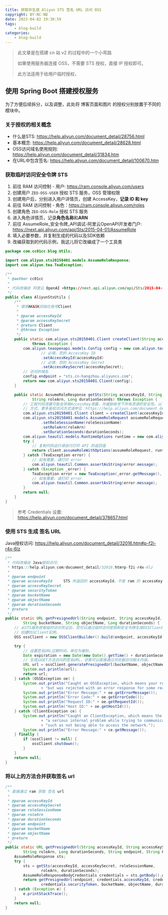```yaml
---
title: 获取并生成 Aliyun STS 签名 URL 访问 OSS
copyright: BY-NC-ND
date: 2023-04-02 19:30:59
tags:
    - blog-build
categories:
    - blog-build
---
```


> 此文章是在搭建 cn 站 v2 的过程中的一个小弯路
>
> 如果使用服务器连接 OSS，不需要 STS 授权，直接 IP 授权即可。
>
> 此方法适用于给用户临时授权，

## 使用 Spring Boot 搭建授权服务

为了方便后续拆分，以及调整，此处将 博客页面和图片 的授权分别放置于不同的模块中。

### 关于授权的相关概念

- 什么是STS: <https://help.aliyun.com/document_detail/28756.html>
- 基本概念: <https://help.aliyun.com/document_detail/28628.html>
- OSS访问域名使用规则: <https://help.aliyun.com/document_detail/31834.htm>
- 在URL中包含签名: <https://help.aliyun.com/document_detail/100670.htm>

### 获取临时访问安全令牌 STS

1. 前往 RAM 访问控制 - 用户: <https://ram.console.aliyun.com/users>
2. 创建用户 `ZEO-OSS-USER` 授权 STS 服务，OSS 管理权限
3. 创建用户后，分别进入用户详情页，创建 AccessKey，**记录 ID 和 key**
4. 前往 RAM 访问控制 - 角色：<https://ram.console.aliyun.com/roles>
5. 创建角色 `ZEO-OSS-Role`  授权 STS 服务
6. 进入角色详情页，记录**角色名称**和**ARN**
7. 前往 AssumeRole_安全令牌_API调试-阿里云OpenAPI开发者门户: <https://next.api.aliyun.com/api/Sts/2015-04-01/AssumeRole>
8. 填入必要参数，并复制生成的代码以及SDK依赖
9. 改编获取到的代码示例，我这儿将它改编成了一个工具类

```java
package com.cc01cc.blog.Utils;

import com.aliyun.sts20150401.models.AssumeRoleResponse;
import com.aliyun.tea.TeaException;

/**
 * @author cc01cc
 * 
 * 代码改编自 阿里云 OpenAI <https://next.api.aliyun.com/api/Sts/2015-04-01/AssumeRole>
 */
public class AliyunStsUtils {
    /**
     * 使用AK&SK初始化账号Client
     * 
     * @param accessKeyId
     * @param accessKeySecret
     * @return Client
     * @throws Exception
     */
    public static com.aliyun.sts20150401.Client createClient(String accessKeyId, String accessKeySecret)
            throws Exception {
        com.aliyun.teaopenapi.models.Config config = new com.aliyun.teaopenapi.models.Config()
                // 必填，您的 AccessKey ID
                .setAccessKeyId(accessKeyId)
                // 必填，您的 AccessKey Secret
                .setAccessKeySecret(accessKeySecret);
        // 访问的域名
        config.endpoint = "sts.cn-hangzhou.aliyuncs.com";
        return new com.aliyun.sts20150401.Client(config);
    }

    public static AssumeRoleResponse getSts(String accessKeyId, String accessKeySecret, String roleSessionName,
            String roleArn, Long durationSeconds) throws Exception {
        // 工程代码泄露可能会导致AccessKey泄露，并威胁账号下所有资源的安全性。以下代码示例仅供参考，建议使用更安全的 STS
        // 方式，更多鉴权访问方式请参见：https://help.aliyun.com/document_detail/378657.html
        com.aliyun.sts20150401.Client client = createClient(accessKeyId, accessKeySecret);
        com.aliyun.sts20150401.models.AssumeRoleRequest assumeRoleRequest = new com.aliyun.sts20150401.models.AssumeRoleRequest()
                .setRoleSessionName(roleSessionName)
                .setRoleArn(roleArn)
                .setDurationSeconds(durationSeconds);
        com.aliyun.teautil.models.RuntimeOptions runtime = new com.aliyun.teautil.models.RuntimeOptions();
        try {
            // 复制代码运行请自行打印 API 的返回值
            return client.assumeRoleWithOptions(assumeRoleRequest, runtime);
        } catch (TeaException error) {
            // 如有需要，请打印 error
            com.aliyun.teautil.Common.assertAsString(error.message);
        } catch (Exception _error) {
            TeaException error = new TeaException(_error.getMessage(), _error);
            // 如有需要，请打印 error
            com.aliyun.teautil.Common.assertAsString(error.message);
        }
        return null;
    }
}
```

> 参考 Credentials 设置: <https://help.aliyun.com/document_detail/378657.html>

### 使用 STS 生成 签名 URL

Java授权访问: <https://help.aliyun.com/document_detail/32016.htm#p-f2i-r4x-6lz>

```java
/**
 * 代码改编自 Java授权访问:
 * https://help.aliyun.com/document_detail/32016.htm#p-f2i-r4x-6lz
 * 
 * @param endpoint
 * @param accessKeyId     STS 所返回的 accessKeyId，不是 ram 的 accessKeyId 下同
 * @param accessKeySecret
 * @param securityToken
 * @param bucketName
 * @param objectName
 * @param durationSeconds
 * @return
 */
public static URL getPresignedUrl(String endpoint, String accessKeyId, String accessKeySecret, String securityToken,
        String bucketName, String objectName, Long durationSeconds) {
    // 从STS服务获取临时访问凭证后，您可以通过临时访问密钥和安全令牌生成OSSClient。
    // 创建OSSClient实例。
    OSS ossClient = new OSSClientBuilder().build(endpoint, accessKeyId, accessKeySecret, securityToken);

    try {
        // 设置签名URL过期时间，单位为毫秒。
        Date expiration = new Date(new Date().getTime() + durationSeconds * 1000);
        // 生成以GET方法访问的签名URL，访客可以直接通过浏览器访问相关内容。
        URL url = ossClient.generatePresignedUrl(bucketName, objectName, expiration);
        System.out.println(url);
        return url;
    } catch (OSSException oe) {
        System.out.println("Caught an OSSException, which means your request made it to OSS, "
                + "but was rejected with an error response for some reason.");
        System.out.println("Error Message:" + oe.getErrorMessage());
        System.out.println("Error Code:" + oe.getErrorCode());
        System.out.println("Request ID:" + oe.getRequestId());
        System.out.println("Host ID:" + oe.getHostId());
    } catch (ClientException ce) {
        System.out.println("Caught an ClientException, which means the client encountered "
                + "a serious internal problem while trying to communicate with OSS, "
                + "such as not being able to access the network.");
        System.out.println("Error Message:" + ce.getMessage());
    } finally {
        if (ossClient != null) {
            ossClient.shutdown();
        }
    }
    return null;
}
```

### 将以上的方法合并获取签名 url

```java
/**
 * 直接通过 ram 获取 签名 url
 * 
 * @param accessKeyId
 * @param accessKeySecret
 * @param roleSessionName
 * @param roleArn
 * @param durationSeconds
 * @param endpoint
 * @param bucketName
 * @param objectName
 * @return
 */
public static URL getPresignedUrl(String accessKeyId, String accessKeySecret, String roleSessionName,
        String roleArn, Long durationSeconds, String endpoint, String bucketName, String objectName) {
    AssumeRoleResponse sts;
    try {
        sts = getSts(accessKeyId, accessKeySecret, roleSessionName,
                roleArn, durationSeconds);
        AssumeRoleResponseBodyCredentials credentials = sts.getBody().getCredentials();
        return getPresignedUrl(endpoint, credentials.accessKeyId, credentials.accessKeySecret,
                credentials.securityToken, bucketName, objectName, durationSeconds);
    } catch (Exception e) {
        e.printStackTrace();
    }
    return null;
}
```

<!--
Copyright © 2023 [cc01cc](https://github.com/cc01cc)

本页面采用 [知识共享署名-非商业性使用 4.0 国际许可协议](http://creativecommons.org/licenses/by-nc/4.0/) 进行许可。

转载请注明原始地址：<https://cc01cc.com/>
-->